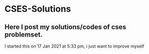 # CSES-Solutions
## Here I post my solutions/codes of cses problemset.
I started this on 17 Jan 2021 at 5:33 pm, i just want to improve myself
